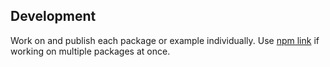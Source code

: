 ## Development

Work on and publish each package or example individually. Use [npm link](https://docs.npmjs.com/cli/link) if
working on multiple packages at once.
